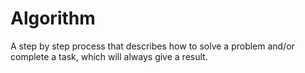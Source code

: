 # Algorithm

A step by step process that describes how to solve a problem and/or complete a task, which will always give a result.
